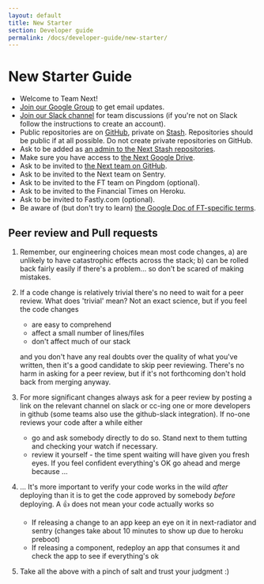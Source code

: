 ```yaml
---
layout: default
title: New Starter
section: Developer guide
permalink: /docs/developer-guide/new-starter/
---
```


# New Starter Guide

- Welcome to Team Next!
- [Join our Google Group](https://groups.google.com/a/ft.com/forum/#!forum/next.team) to get email updates.
- [Join our Slack channel](https://financialtimes.slack.com/messages/ft-next/) for team discussions (if you're not on Slack follow the instructions to create an account).
- Public repositories are on [GitHub](https://github.com/Financial-Times/), private on [Stash](http://git.svc.ft.com/projects/NEXT).  Repositories should be public if at all possible.  Do not create private repositories on GitHub.
- Ask to be added as [an admin to the Next Stash repositories](http://git.svc.ft.com/plugins/servlet/projectpermissions/NEXT).
- Make sure you have access to [the Next Google Drive](https://drive.google.com/open?id=0B0DDxFh3ZO93T3VYbkZVZnNEQk0&authuser=1).
- Ask to be invited to [the Next team on GitHub](https://github.com/orgs/Financial-Times/teams/next).
- Ask to be invited to the Next team on Sentry.
- Ask to be invited to the FT team on Pingdom (optional).
- Ask to be invited to the Financial Times on Heroku.
- Ask to be invited to Fastly.com (optional).
- Be aware of (but don't try to learn) [the Google Doc of FT-specific terms](https://docs.google.com/a/ft.com/spreadsheet/ccc?key=0AlHku4bDWky2dDZraDlKNzhOY1JDZzM5Mk5COGs5MFE#gid=0).


## Peer review and Pull requests

1. Remember, our engineering choices mean most code changes, a) are unlikely to have catastrophic effects across the stack; b) can be rolled back fairly easily if there's a problem... so don't be scared of making mistakes.

1. If a code change is relatively trivial there's no need to wait for a peer review. What does 'trivial' mean? Not an exact science, but if you feel the code changes

	- are easy to comprehend
	- affect a small number of lines/files
	- don't affect much of our stack

	and you don't have any real doubts over the quality of what you've written, then it's a good candidate to skip peer reviewing. There's no harm in asking for a peer review, but if it's not forthcoming don't hold back from merging anyway.

1. For more significant changes always ask for a peer review by posting a link on the relevant channel on slack or cc-ing one or more developers in github (some teams also use the github-slack integration). If no-one reviews your code after a while either

	- go and ask somebody directly to do so. Stand next to them tutting and checking your watch if necessary.
	- review it yourself - the time spent waiting will have given you fresh eyes. If you feel confident everything's OK go ahead and merge because ...

1. ... It's more important to verify your code works in the wild *after* deploying than it is to get the code approved by somebody *before* deploying. A :+1: does not mean your code actually works so

	- If releasing a change to an app keep an eye on it in next-radiator and sentry (changes take about 10 minutes to show up due to heroku preboot)
	- If releasing a component, redeploy an app that consumes it and check the app to see if everything's ok

1. Take all the above with a pinch of salt and trust your judgment :)
